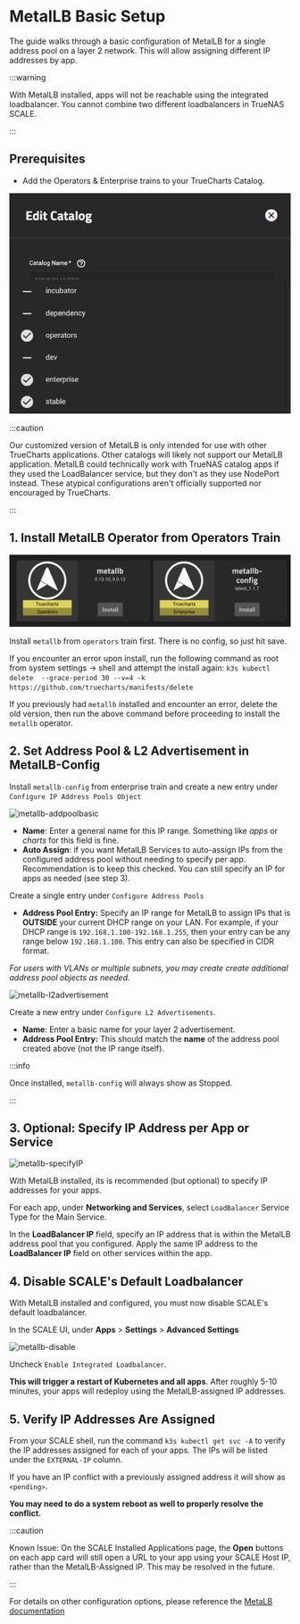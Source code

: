 # MetalLB Basic Setup

The guide walks through a basic configuration of MetalLB for a single address pool on a layer 2 network. This will allow assigning different IP addresses by app.

:::warning

With MetalLB installed, apps will not be reachable using the integrated loadbalancer. You cannot combine two different loadbalancers in TrueNAS SCALE.

:::

## Prerequisites

- Add the Operators & Enterprise trains to your TrueCharts Catalog.

![metallb-addtrains](img/metallb_guide_trains.png)

:::caution

Our customized version of MetalLB is only intended for use with other TrueCharts applications. Other catalogs will likely not support our MetalLB application. MetalLB could technically work with TrueNAS catalog apps if they used the LoadBalancer service, but they don't as they use NodePort instead. These atypical configurations aren't officially supported nor encouraged by TrueCharts.

:::

## 1. Install MetalLB Operator from Operators Train

![metallb-apps](img/metallb_guide_apps.png)

Install `metallb` from `operators` train first. There is no config, so just hit save.

If you encounter an error upon install, run the following command as root from system settings -> shell and attempt the install again:
```k3s kubectl delete  --grace-period 30 --v=4 -k https://github.com/truecharts/manifests/delete```

If you previously had `metallb` installed and encounter an error, delete the old version, then run the above command before proceeding to install the `metallb` operator.

## 2. Set Address Pool & L2 Advertisement in MetalLB-Config

Install `metallb-config` from enterprise train and create a new entry under `Configure IP Address Pools Object`

![metallb-addpoolbasic](img/metallb_guide_addresspool_basic.png)

- **Name**: Enter a general name for this IP range. Something like _apps_ or _charts_ for this field is fine.
- **Auto Assign**: if you want MetalLB Services to auto-assign IPs from the configured address pool without needing to specify per app. Recommendation is to keep this checked. You can still specify an IP for apps as needed (see step 3).

Create a single entry under `Configure Address Pools`

- **Address Pool Entry:** Specify an IP range for MetalLB to assign IPs that is **OUTSIDE** your current DHCP range on your LAN. For example, if your DHCP range is `192.168.1.100-192.168.1.255`, then your entry can be any range below `192.168.1.100`. This entry can also be specified in CIDR format.

_For users with VLANs or multiple subnets, you may create create additional address pool objects as needed._

![metallb-l2advertisement](img/metallb_guide_l2advertisement.png)

Create a new entry under `Configure L2 Advertisements`.

- **Name**: Enter a basic name for your layer 2 advertisement.
- **Address Pool Entry:** This should match the **name** of the address pool created above (not the IP range itself).

:::info

Once installed, `metallb-config` will always show as Stopped.

:::

## 3. Optional: Specify IP Address per App or Service

![metallb-specifyIP](img/metallb_guide_specifyIP.png)

With MetalLB installed, its is recommended (but optional) to specify IP addresses for your apps.

For each app, under **Networking and Services**, select `LoadBalancer` Service Type for the Main Service.

In the **LoadBalancer IP** field, specify an IP address that is within the MetalLB address pool that you configured. Apply the same IP address to the **LoadBalancer IP** field on other services within the app.

## 4. Disable SCALE's Default Loadbalancer

With MetalLB installed and configured, you must now disable SCALE's default loadbalancer.

In the SCALE UI, under **Apps** > **Settings** > **Advanced Settings**

![metallb-disable](img/metallb_guide_disableLB.png)

Uncheck `Enable Integrated Loadbalancer`.

**This will trigger a restart of Kubernetes and all apps**. After roughly 5-10 minutes, your apps will redeploy using the MetalLB-assigned IP addresses.

## 5. Verify IP Addresses Are Assigned

From your SCALE shell, run the command `k3s kubectl get svc -A` to verify the IP addresses assigned for each of your apps. The IPs will be listed under the `EXTERNAL-IP` column.

If you have an IP conflict with a previously assigned address it will show as `<pending>`.

**You may need to do a system reboot as well to properly resolve the conflict.**

:::caution

Known Issue: On the SCALE Installed Applications page, the **Open** buttons on each app card will still open a URL to your app using your SCALE Host IP, rather than the MetalLB-Assigned IP. This may be resolved in the future.

:::

For details on other configuration options, please reference the [MetaLB documentation](https://metallb.universe.tf/configuration/)
